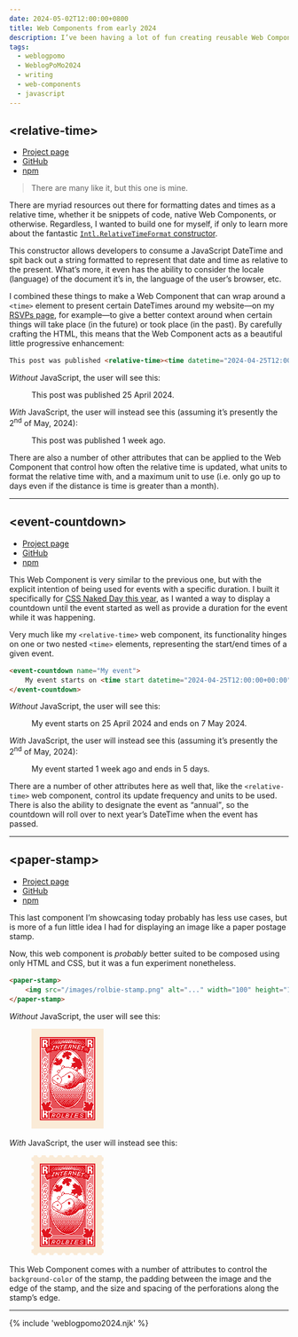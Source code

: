 ```yaml
---
date: 2024-05-02T12:00:00+0800
title: Web Components from early 2024
description: I’ve been having a lot of fun creating reusable Web Components, so here are three that I’ve built and been using this so far this year.
tags:
  - weblogpomo
  - WeblogPoMo2024
  - writing
  - web-components
  - javascript
---
```


<h2 id="relative-time"><span class=" [ gamma  monospace ] ">&lt;relative-time&gt;</span></h2>

<ul class=" [ cluster ] [ center ] ">
    <li><a href="/relative-time/">Project page</a></li>
    <li><a href="https://github.com/chrisburnell/relative-time/" rel="external noopener">GitHub</a></li>
    <li><a href="https://www.npmjs.com/package/@chrisburnell/relative-time" rel="external noopener">npm</a></li>
</ul>

> There are many like it, but this one is mine.

There are myriad resources out there for formatting dates and times as a relative time, whether it be snippets of code, native Web Components, or otherwise. Regardless, I wanted to build one for myself, if only to learn more about the fantastic [`Intl.RelativeTimeFormat` constructor](https://developer.mozilla.org/en-US/docs/Web/JavaScript/Reference/Global_Objects/Intl/RelativeTimeFormat).

This constructor allows developers to consume a JavaScript DateTime and spit back out a string formatted to represent that date and time as relative to the present. What’s more, it even has the ability to consider the locale (language) of the document it’s in, the language of the user’s browser, etc.

I combined these things to make a Web Component that can wrap around a `<time>` element to present certain DateTimes around my website—on my [RSVPs page](/rsvps/), for example—to give a better context around when certain things will take place (in the future) or took place (in the past). By carefully crafting the HTML, this means that the Web Component acts as a beautiful little progressive enhancement:

```html
This post was published <relative-time><time datetime="2024-04-25T12:00:00+00:00">on 25 April 2024</time></relative-time>
```

*Without* JavaScript, the user will see this:

<figure class=" [ box ] ">
    <p>This post was published <time datetime="2024-04-25T12:00:00+00:00">25 April 2024</time>.</p>
</figure>

*With* JavaScript, the user will instead see this (assuming it’s presently the 2<sup>nd</sup> of May, 2024):

<figure class=" [ box ] ">
    <p>This post was published <time datetime="2024-04-25T12:00:00+00:00" title="25/04/2024, 12:00:00 (local time)">1 week ago</time>.</p>
</figure>

There are also a number of other attributes that can be applied to the Web Component that control how often the relative time is updated, what units to format the relative time with, and a maximum unit to use (i.e. only go up to days even if the distance is time is greater than a month).

--------

<h2 id="event-countdown"><span class=" [ gamma  monospace ] ">&lt;event-countdown&gt;</span></h2>

<ul class=" [ cluster ] [ center ] ">
    <li><a href="/event-countdown/">Project page</a></li>
    <li><a href="https://github.com/chrisburnell/event-countdown/" rel="external noopener">GitHub</a></li>
    <li><a href="https://www.npmjs.com/package/@chrisburnell/event-countdown" rel="external noopener">npm</a></li>
</ul>

This Web Component is very similar to the previous one, but with the explicit intention of being used for events with a specific duration. I built it specifically for [CSS Naked Day this year](https://css-naked-day.github.io/2024.html), as I wanted a way to display a countdown until the event started as well as provide a duration for the event while it was happening.

Very much like my `<relative-time>` web component, its functionality hinges on one or two nested `<time>` elements, representing the start/end times of a given event.

```html
<event-countdown name="My event">
    My event starts on <time start datetime="2024-04-25T12:00:00+00:00">25 April 2024</time> and ends on <time end datetime="2024-05-09T12:00:00+00:00">9 May 2024</time>.
</event-countdown>
```

*Without* JavaScript, the user will see this:

<figure class=" [ box ] ">
    <p>My event starts on <time start datetime="2024-04-25T12:00:00+00:00">25 April 2024</time> and ends on <time end datetime="2024-05-07T12:00:00+00:00">7 May 2024</time>.</p>
</figure>

*With* JavaScript, the user will instead see this (assuming it’s presently the 2<sup>nd</sup> of May, 2024):

<figure class=" [ box ] ">
    <p>My event started <time start datetime="2024-04-25T12:00:00+00:00" title="25/04/2024, 12:00:00 (local time)">1 week ago</time> and ends <time end datetime="2024-05-07T12:00:00+00:00" title="07/05/2024, 12:00:00 (local time)">in 5 days</time>.</p>
</figure>

There are a number of other attributes here as well that, like the `<relative-time>` web component, control its update frequency and units to be used. There is also the ability to designate the event as <q>annual</q>, so the countdown will roll over to next year’s DateTime when the event has passed.

--------

<h2 id="paper-stamp"><span class=" [ gamma  monospace ] ">&lt;paper-stamp&gt;</span></h2>

<ul class=" [ cluster ] [ center ] ">
    <li><a href="/paper-stamp/">Project page</a></li>
    <li><a href="https://github.com/chrisburnell/paper-stamp/" rel="external noopener">GitHub</a></li>
    <li><a href="https://www.npmjs.com/package/@chrisburnell/paper-stamp" rel="external noopener">npm</a></li>
</ul>

This last component I’m showcasing today probably has less use cases, but is more of a fun little idea I had for displaying an image like a paper postage stamp.

Now, this web component is *probably* better suited to be composed using only HTML and CSS, but it was a fun experiment nonetheless.

```html
<paper-stamp>
    <img src="/images/rolbie-stamp.png" alt="..." width="100" height="150">
</paper-stamp>
```

*Without* JavaScript, the user will see this:

<figure class=" [ box ] ">
    <paper-stamp-nojs>
        <img src="/images/rolbie-stamp.png" alt="..." width="100" height="150">
    </paper-stamp-nojs>
</figure>

*With* JavaScript, the user will instead see this:

<figure class=" [ box ] ">
    <paper-stamp>
        <img src="/images/rolbie-stamp.png" alt="..." width="100" height="150">
    </paper-stamp>
</figure>

This Web Component comes with a number of attributes to control the `background-color` of the stamp, the padding between the image and the edge of the stamp, and the size and spacing of the perforations along the stamp’s edge.

--------

{% include 'weblogpomo2024.njk' %}

<style>
paper-stamp {
    background-image:
        radial-gradient(
            4px,
            transparent 95%,
            antiquewhite
        ),
        linear-gradient(antiquewhite 0 0);
    background-size:
        calc(8px * 3.5 / 2) calc(8px * 3.5 / 2),
        calc(100% - 8px * 3.5 / 2) calc(100% - 8px * 3.5 / 2);
    background-position:
        calc(8px * 3.5 / -4) calc(8px * 3.5 / -4),
        50%;
    background-repeat:
        round,
        no-repeat;
    max-inline-size: 100%;
    display: inline-block;
    image-rendering: pixelated;
}
paper-stamp img {
    display: block;
    margin: 15px;
}
paper-stamp-nojs {
    background-color: antiquewhite;
    display: inline-block;
    padding: 15px;
}
paper-stamp-nojs img {
    display: block;
}
</style>
